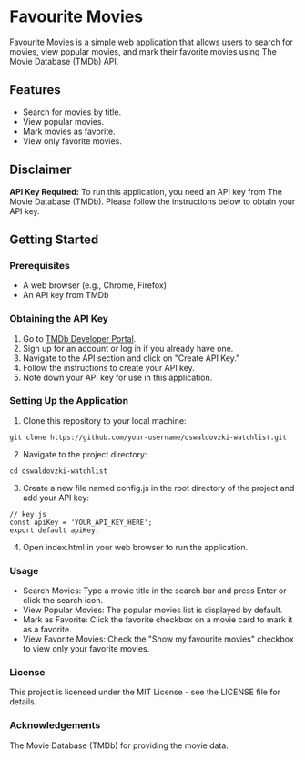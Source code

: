 # Favourite Movies

Favourite Movies is a simple web application that allows users to search for movies, view popular movies, and mark their favorite movies using The Movie Database (TMDb) API.

## Features

- Search for movies by title.
- View popular movies.
- Mark movies as favorite.
- View only favorite movies.

## Disclaimer

**API Key Required:** To run this application, you need an API key from The Movie Database (TMDb). Please follow the instructions below to obtain your API key.

## Getting Started

### Prerequisites

- A web browser (e.g., Chrome, Firefox)
- An API key from TMDb

### Obtaining the API Key

1. Go to [TMDb Developer Portal](https://developer.themoviedb.org/docs/getting-started).
2. Sign up for an account or log in if you already have one.
3. Navigate to the API section and click on "Create API Key."
4. Follow the instructions to create your API key.
5. Note down your API key for use in this application.

### Setting Up the Application

1. Clone this repository to your local machine:

```
git clone https://github.com/your-username/oswaldovzki-watchlist.git
```

2. Navigate to the project directory:

```
cd oswaldovzki-watchlist
```

3. Create a new file named config.js in the root directory of the project and add your API key:

```
// key.js
const apiKey = 'YOUR_API_KEY_HERE';
export default apiKey;
```

4. Open index.html in your web browser to run the application.

### Usage
- Search Movies: Type a movie title in the search bar and press Enter or click the search icon.
- View Popular Movies: The popular movies list is displayed by default.
- Mark as Favorite: Click the favorite checkbox on a movie card to mark it as a favorite.
- View Favorite Movies: Check the "Show my favourite movies" checkbox to view only your favorite movies.

### License
This project is licensed under the MIT License - see the LICENSE file for details.

### Acknowledgements
The Movie Database (TMDb) for providing the movie data.
